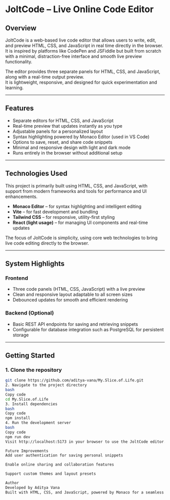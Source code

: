 # JoltCode – Live Online Code Editor

## Overview

JoltCode is a web-based live code editor that allows users to write, edit, and preview HTML, CSS, and JavaScript in real time directly in the browser.  
It is inspired by platforms like CodePen and JSFiddle but built from scratch with a minimal, distraction-free interface and smooth live preview functionality.

The editor provides three separate panels for HTML, CSS, and JavaScript, along with a real-time output preview.  
It is lightweight, responsive, and designed for quick experimentation and learning.

---

## Features

- Separate editors for HTML, CSS, and JavaScript  
- Real-time preview that updates instantly as you type  
- Adjustable panels for a personalized layout  
- Syntax highlighting powered by Monaco Editor (used in VS Code)  
- Options to save, reset, and share code snippets  
- Minimal and responsive design with light and dark mode  
- Runs entirely in the browser without additional setup

---

## Technologies Used

This project is primarily built using HTML, CSS, and JavaScript, with support from modern frameworks and tools for performance and UI enhancements.

- **Monaco Editor** – for syntax highlighting and intelligent editing  
- **Vite** – for fast development and bundling  
- **Tailwind CSS** – for responsive, utility-first styling  
- **React (light usage)** – for managing UI components and real-time updates  

The focus of JoltCode is simplicity, using core web technologies to bring live code editing directly to the browser.

---

## System Highlights

### Frontend
- Three code panels (HTML, CSS, JavaScript) with a live preview  
- Clean and responsive layout adaptable to all screen sizes  
- Debounced updates for smooth and efficient rendering  

### Backend (Optional)
- Basic REST API endpoints for saving and retrieving snippets  
- Configurable for database integration such as PostgreSQL for persistent storage  

---

## Getting Started

### 1. Clone the repository
```bash
git clone https://github.com/aditya-vana/My.Slice.of.Life.git
2. Navigate to the project directory
bash
Copy code
cd My.Slice.of.Life
3. Install dependencies
bash
Copy code
npm install
4. Run the development server
bash
Copy code
npm run dev
Visit http://localhost:5173 in your browser to use the JoltCode editor.

Future Improvements
Add user authentication for saving personal snippets

Enable online sharing and collaboration features

Support custom themes and layout presets

Author
Developed by Aditya Vana
Built with HTML, CSS, and JavaScript, powered by Monaco for a seamless coding experience.
